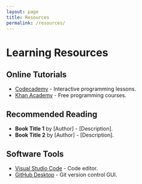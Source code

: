 ```yaml
---
layout: page
title: Resources
permalink: /resources/
---
```


# Learning Resources

## Online Tutorials

- [Codecademy](https://www.codecademy.com/) - Interactive programming lessons.
- [Khan Academy](https://www.khanacademy.org/computing/computer-programming) - Free programming courses.

## Recommended Reading

- **Book Title 1** by [Author] - [Description].
- **Book Title 2** by [Author] - [Description].

## Software Tools

- [Visual Studio Code](https://code.visualstudio.com/) - Code editor.
- [GitHub Desktop](https://desktop.github.com/) - Git version control GUI.
